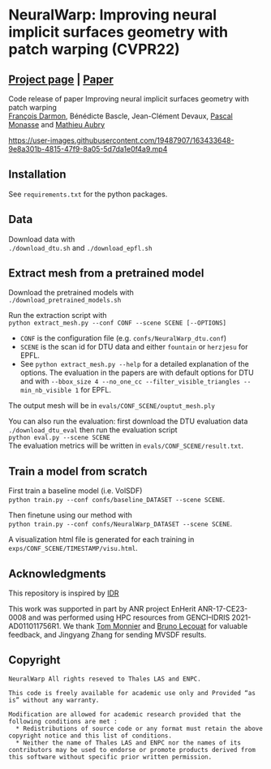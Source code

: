 # NeuralWarp: Improving neural implicit surfaces geometry with patch warping (CVPR22)

## [Project page](http://imagine.enpc.fr/~darmonf/NeuralWarp/) | [Paper](https://arxiv.org/pdf/2112.09648.pdf)
Code release of paper Improving neural implicit surfaces geometry with patch warping\
[François Darmon](http://imagine.enpc.fr/~darmonf), Bénédicte Bascle, Jean-Clément Devaux, [Pascal Monasse](https://imagine.enpc.fr:/monasse) and [Mathieu Aubry](http://imagine.enpc.fr/~aubrym/)



https://user-images.githubusercontent.com/19487907/163433648-9e8a301b-4815-47f9-8a05-5d7da1e0f4a9.mp4



## Installation

See `requirements.txt` for the python packages. 


## Data

Download data with \
`./download_dtu.sh` and `./download_epfl.sh`

## Extract mesh from a pretrained model

Download the pretrained models with \
`./download_pretrained_models.sh` 
 
Run the extraction script with \
`python extract_mesh.py --conf CONF --scene SCENE [--OPTIONS]`
- `CONF` is the configuration file (e.g. `confs/NeuralWarp_dtu.conf`)
- `SCENE` is the scan id for DTU data and either `fountain` or `herzjesu` for EPFL.
- See `python extract_mesh.py --help` for a detailed explanation of the options. 
  The evaluation in the papers are with default options for DTU and with `--bbox_size 4 --no_one_cc --filter_visible_triangles --min_nb_visible 1` for EPFL.
  
The output mesh will be in `evals/CONF_SCENE/ouptut_mesh.ply`

You can also run the evaluation: first download the DTU evaluation data
`./download_dtu_eval` then run the evaluation script \
`python eval.py --scene SCENE` \
The evaluation metrics will be written in `evals/CONF_SCENE/result.txt`.

## Train a model from scratch

First train a baseline model (i.e. VolSDF) \
`python train.py --conf confs/baseline_DATASET --scene SCENE`.

Then finetune using our method with \
`python train.py --conf confs/NeuralWarp_DATASET --scene SCENE`.

A visualization html file is generated for each training in `exps/CONF_SCENE/TIMESTAMP/visu.html`.

## Acknowledgments

This repository is inspired by [IDR](https://github.com/lioryariv/idr)

This work was supported in part by ANR project EnHerit ANR-17-CE23-0008 and was performed using HPC resources from GENCI–IDRIS 2021-AD011011756R1. 
We thank [Tom Monnier](http://imagine.enpc.fr/~monniert) and [Bruno Lecouat](https://bruno-31.github.io/) for valuable feedback, and Jingyang Zhang for sending MVSDF results. 

## Copyright
```
NeuralWarp All rights reseved to Thales LAS and ENPC.

This code is freely available for academic use only and Provided “as is” without any warranty.

Modification are allowed for academic research provided that the following conditions are met :
  * Redistributions of source code or any format must retain the above copyright notice and this list of conditions.
  * Neither the name of Thales LAS and ENPC nor the names of its contributors may be used to endorse or promote products derived from this software without specific prior written permission.
```

